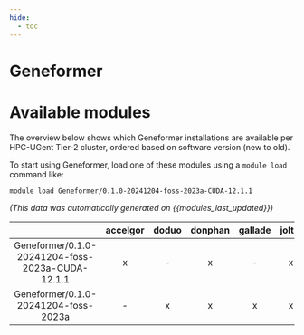 ```yaml
---
hide:
  - toc
---
```


Geneformer
==========

# Available modules


The overview below shows which Geneformer installations are available per HPC-UGent Tier-2 cluster, ordered based on software version (new to old).

To start using Geneformer, load one of these modules using a `module load` command like:

```shell
module load Geneformer/0.1.0-20241204-foss-2023a-CUDA-12.1.1
```

*(This data was automatically generated on {{modules_last_updated}})*  

| |accelgor|doduo|donphan|gallade|joltik|shinx|skitty|
| :---: | :---: | :---: | :---: | :---: | :---: | :---: | :---: |
|Geneformer/0.1.0-20241204-foss-2023a-CUDA-12.1.1|x|-|x|-|x|-|-|
|Geneformer/0.1.0-20241204-foss-2023a|-|x|x|x|x|x|x|
